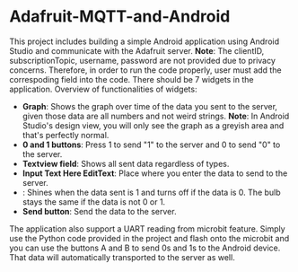 # Adafruit-MQTT-and-Android
This project includes building a simple Android application using Android Studio and communicate with the Adafruit server.
<strong>Note</strong>: The clientID, subscriptionTopic, username, password are not provided due to privacy concerns. Therefore, in order to run the code properly, user must add the correspoding field into the code.
There should be 7 widgets in the application. Overview of functionalities of widgets:
<ul>
  <li><strong>Graph</strong>: Shows the graph over time of the data you sent to the server, given those data are all numbers and not weird strings. <strong>Note</strong>: In Android Studio's design view, you will only see the graph as a greyish area and that's perfectly normal.</li>
  <li><strong>0 and 1 buttons</strong>: Press 1 to send "1" to the server and 0 to send "0" to the server.</li>
  <li><strong>Textview field</strong>: Shows all sent data regardless of types.</li>
  <li><strong>Input Text Here EditText</strong>: Place where you enter the data to send to the server.</li>
  <li><strongLight Bulb</strong>: Shines when the data sent is 1 and turns off if the data is 0. The bulb stays the same if the data is not 0 or 1.
  <li><strong>Send button</strong>: Send the data to the server.</li>
</ul>
The application also support a UART reading from microbit feature. Simply use the Python code provided in the project and flash onto the microbit and you can use the buttons A and B to send 0s and 1s to the Android device. That data will automatically transported to the server as well.
